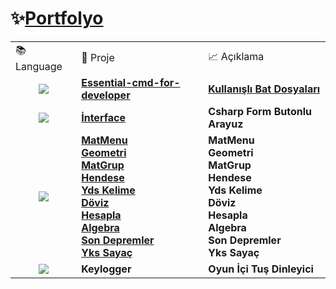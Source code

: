 # ✨<ins>Portfolyo</ins>  
<div align="left">
  <table>
<tr>
	  <td>📚 Language </td> <td>📌 Proje </td> <td>📈 Açıklama </td>
</tr> 

<tr>
	<td align="center">
	  <img src="https://img.shields.io/badge/Cmd-%23000000.svg?style=for-the-badge&logo=bat&logoColor=white"  />
	</td> 
	<td>
<a href="https://github.com/levham/essential-cmd-for-developer" target="_blank"><strong>Essential-cmd-for-developer</strong></a>
	</td>
	<td>
		<strong><ins>Kullanışlı Bat Dosyaları</ins></strong>
	</td>
</tr>

<tr>
	<td align="center">
	  <img src="https://img.shields.io/badge/c%23-%23239120.svg?style=for-the-badge&logo=c-sharp&logoColor=white"  />
	</td> 
	<td>
<a href="https://github.com/levham/interface" target="_blank"><strong>İnterface</strong></a>
	</td>
	<td>
		<strong>Csharp Form Butonlu Arayuz</strong>
	</td>
</tr>
<tr>
	<td align="center">
	  <img src="https://img.shields.io/badge/javascript-%23323330.svg?style=for-the-badge&logo=javascript&logoColor=%23F7DF1E"  />
	</td> 
	<td>
<a href="https://t.me/mat_mr1aybot" target="_blank"><strong>MatMenu</strong></a><br >
<a href="https://t.me/geo_mr1aybot   " target="_blank"><strong>Geometri</strong></a><br >
<a href="https://t.me/matgrup_mr1aybot " target="_blank"><strong>MatGrup</strong></a><br >
<a href="https://t.me/hendese_mr1aybot " target="_blank"><strong>Hendese</strong></a><br >
<a href="https://t.me/ydskelime_mr1aybot" target="_blank"><strong>Yds Kelime</strong></a><br >
<a href="https://t.me/doviz_mr1aybot " target="_blank"><strong>Döviz</strong></a><br >
<a href="https://t.me/hesapla_mr1aybot" target="_blank"><strong>Hesapla</strong></a><br >
<a href="https://t.me/algebra_mr1aybot" target="_blank"><strong>Algebra</strong></a><br >
<a href="https://t.me/deprem_mr1aybot" target="_blank"><strong>Son Depremler</strong></a><br >
<a href="https://t.me/ykssayac_mr1aybot" target="_blank"><strong>Yks Sayaç</strong></a>
	</td>
	<td>
		<strong>MatMenu</strong><br >
		<strong>Geometri</strong><br >
		<strong>MatGrup</strong><br >
		<strong>Hendese</strong><br >
		<strong>Yds Kelime</strong><br >
		<strong>Döviz</ins/strong><br >
		<strong>Hesapla</strong><br >
		<strong>Algebra</strong><br >
		<strong>Son Depremler</strong><br >
		<strong>Yks Sayaç</strong><br >		
	</td>
</tr>

<tr>
	<td align="center">
	  <img src="https://img.shields.io/badge/c++-%2300599C.svg?style=for-the-badge&logo=c%2B%2B&logoColor=white)"  />
	</td> 
	<td>
	  <strong>Keylogger</strong>
	</td>
	<td>
	  <strong>Oyun İçi Tuş Dinleyici</strong>
	</td>
</tr>

</table>
 


